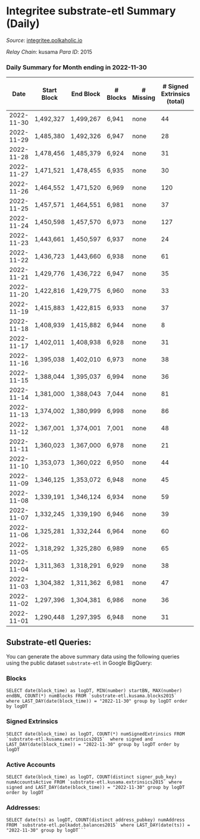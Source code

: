 # Integritee substrate-etl Summary (Daily)

_Source_: [integritee.polkaholic.io](https://integritee.polkaholic.io)

*Relay Chain*: kusama
*Para ID*: 2015



### Daily Summary for Month ending in 2022-11-30


| Date | Start Block | End Block | # Blocks | # Missing | # Signed Extrinsics (total) | # Active Accounts | # Addresses with Balances | # Events | # Transfers | # XCM Transfers In | # XCM Transfers Out |
| ---- | ----------- | --------- | -------- | --------- | --------------------------- | ----------------- | ------------------------- | -------- | ----------- | ------------------ | ------------------- |
| 2022-11-30 | 1,492,327 | 1,499,267 | 6,941 | none  | 44 | 20 | 12,839 | 14,156 | 31 ($27,908.78) |   |   |
| 2022-11-29 | 1,485,380 | 1,492,326 | 6,947 | none  | 28 | 19 | 12,837 | 14,075 | 17 ($915.52) |   |   |
| 2022-11-28 | 1,478,456 | 1,485,379 | 6,924 | none  | 31 | 18 | 12,836 | 14,056 | 18 ($689.14) |   |   |
| 2022-11-27 | 1,471,521 | 1,478,455 | 6,935 | none  | 30 | 12 | 12,836 | 14,057 | 20 ($469.03) |   |   |
| 2022-11-26 | 1,464,552 | 1,471,520 | 6,969 | none  | 120 | 30 | 12,835 | 14,680 | 107 ($13,691.40) |   |   |
| 2022-11-25 | 1,457,571 | 1,464,551 | 6,981 | none  | 37 | 23 |  | 14,202 | 26 ($4,467.53) |   |   |
| 2022-11-24 | 1,450,598 | 1,457,570 | 6,973 | none  | 127 | 39 | 12,830 | 14,729 | 118 ($10,164.54) |   |   |
| 2022-11-23 | 1,443,661 | 1,450,597 | 6,937 | none  | 24 | 11 |  | 14,029 | 17 ($22,427.05) |   |   |
| 2022-11-22 | 1,436,723 | 1,443,660 | 6,938 | none  | 61 | 21 |  | 14,252 | 52 ($1,448.14) |   |   |
| 2022-11-21 | 1,429,776 | 1,436,722 | 6,947 | none  | 35 | 18 |  | 14,113 | 26 ($5,725.77) |   |   |
| 2022-11-20 | 1,422,816 | 1,429,775 | 6,960 | none  | 33 | 18 |  | 14,132 | 21 ($951.11) |   |   |
| 2022-11-19 | 1,415,883 | 1,422,815 | 6,933 | none  | 37 | 16 | 12,822 | 14,112 | 31 ($10,793.57) |   |   |
| 2022-11-18 | 1,408,939 | 1,415,882 | 6,944 | none  | 8 | 5 | 12,816 | 13,944 | 6 ($5,012.03) |   |   |
| 2022-11-17 | 1,402,011 | 1,408,938 | 6,928 | none  | 31 | 16 | 12,815 | 14,055 | 22 ($3,282.52) |   |   |
| 2022-11-16 | 1,395,038 | 1,402,010 | 6,973 | none  | 38 | 19 |  | 14,190 | 27 ($22,063.75) |   |   |
| 2022-11-15 | 1,388,044 | 1,395,037 | 6,994 | none  | 36 | 14 |  | 14,217 | 24 ($12,247.81) |   |   |
| 2022-11-14 | 1,381,000 | 1,388,043 | 7,044 | none  | 81 | 30 |  | 14,611 | 62 ($25,106.50) |   |   |
| 2022-11-13 | 1,374,002 | 1,380,999 | 6,998 | none  | 86 | 22 | 12,796 | 14,574 | 74 ($61,729.82) |   |   |
| 2022-11-12 | 1,367,001 | 1,374,001 | 7,001 | none  | 48 | 16 | 12,777 | 14,298 | 42 ($31,953.80) |   |   |
| 2022-11-11 | 1,360,023 | 1,367,000 | 6,978 | none  | 21 | 8 |  | 14,091 | 12 ($321.89) |   |   |
| 2022-11-10 | 1,353,073 | 1,360,022 | 6,950 | none  | 44 | 15 |  | 14,199 | 32 ($11,096.23) |   |   |
| 2022-11-09 | 1,346,125 | 1,353,072 | 6,948 | none  | 45 | 24 |  | 14,180 | 34 ($8,139.93) |   |   |
| 2022-11-08 | 1,339,191 | 1,346,124 | 6,934 | none  | 59 | 31 |  | 14,245 | 36 ($8,083.35) |   |   |
| 2022-11-07 | 1,332,245 | 1,339,190 | 6,946 | none  | 39 | 19 | 12,763 | 14,140 | 26 ($4,732.05) |   |   |
| 2022-11-06 | 1,325,281 | 1,332,244 | 6,964 | none  | 60 | 36 |  | 14,319 | 42 ($4,220.98) |   |   |
| 2022-11-05 | 1,318,292 | 1,325,280 | 6,989 | none  | 65 | 32 |  | 14,415 | 46 ($15,551.26) | 1 ($35.62) |   |
| 2022-11-04 | 1,311,363 | 1,318,291 | 6,929 | none  | 38 | 19 | 12,752 | 14,101 | 22 ($3,416.18) |   |   |
| 2022-11-03 | 1,304,382 | 1,311,362 | 6,981 | none  | 47 | 22 | 12,749 | 14,269 | 32 ($3,408.67) |   |   |
| 2022-11-02 | 1,297,396 | 1,304,381 | 6,986 | none  | 36 | 21 | 12,747 | 14,199 | 23 ($6,576.92) |   |   |
| 2022-11-01 | 1,290,448 | 1,297,395 | 6,948 | none  | 31 | 25 |  | 14,103 | 25 ($2,959.39) |   |   |

## Substrate-etl Queries:
You can generate the above summary data using the following queries using the public dataset `substrate-etl` in Google BigQuery:


### Blocks
```
SELECT date(block_time) as logDT, MIN(number) startBN, MAX(number) endBN, COUNT(*) numBlocks FROM `substrate-etl.kusama.blocks2015`  where LAST_DAY(date(block_time)) = "2022-11-30" group by logDT order by logDT
```


### Signed Extrinsics
```
SELECT date(block_time) as logDT, COUNT(*) numSignedExtrinsics FROM `substrate-etl.kusama.extrinsics2015`  where signed and LAST_DAY(date(block_time)) = "2022-11-30" group by logDT order by logDT
```


### Active Accounts
```
SELECT date(block_time) as logDT, COUNT(distinct signer_pub_key) numAccountsActive FROM `substrate-etl.kusama.extrinsics2015` where signed and LAST_DAY(date(block_time)) = "2022-11-30" group by logDT order by logDT
```


### Addresses:
```
SELECT date(ts) as logDT, COUNT(distinct address_pubkey) numAddress FROM `substrate-etl.polkadot.balances2015` where LAST_DAY(date(ts)) = "2022-11-30" group by logDT```

